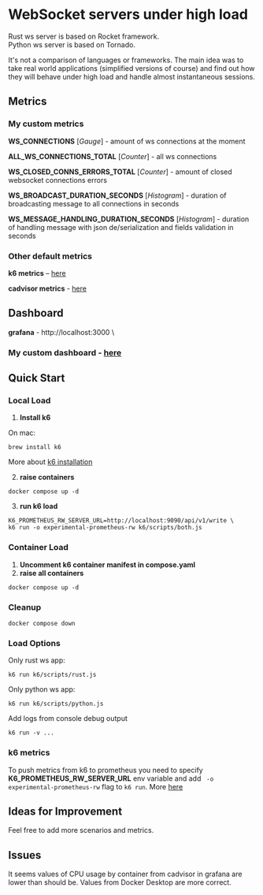 # WebSocket servers under high load

Rust ws server is based on Rocket framework. \
Python ws server is based on Tornado.

It's not a comparison of languages or frameworks. The main idea was to take real world applications (simplified versions of course) and find out how they will behave under high load and handle almost instantaneous sessions.

## Metrics

### My custom metrics

**WS_CONNECTIONS** [_Gauge_] - amount of ws connections at the moment

**ALL_WS_CONNECTIONS_TOTAL** [_Counter_] - all ws connections

**WS_CLOSED_CONNS_ERRORS_TOTAL** [_Counter_] - amount of closed websocket connections errors

**WS_BROADCAST_DURATION_SECONDS** [_Histogram_] - duration of broadcasting message to all connections in seconds

**WS_MESSAGE_HANDLING_DURATION_SECONDS** [_Histogram_] - duration of handling message with json de/serialization and fields validation in seconds

### Other default metrics

**k6 metrics** – [here](https://k6.io/docs/using-k6/metrics/reference/)

**cadvisor metrics** - [here](https://github.com/google/cadvisor/blob/master/docs/storage/prometheus.md)

## Dashboard

**grafana** - http://localhost:3000 \

### **My custom dashboard** - [here](http://localhost:3000/d/ee75b6b8-f1c6-4ef1-9d39-fe50cc55a274/websocket-server3a-rust-vs-python?orgId=1&refresh=5s)

## Quick Start

### Local Load

1. **Install k6**

On mac:

```
brew install k6
```

More about [k6 installation](https://k6.io/docs/get-started/installation/)

2. **raise containers**

```
docker compose up -d
```

3. **run k6 load**

```
K6_PROMETHEUS_RW_SERVER_URL=http://localhost:9090/api/v1/write \
k6 run -o experimental-prometheus-rw k6/scripts/both.js
```

### Container Load

1. **Uncomment k6 container manifest in compose.yaml**
2. **raise all containers**

```
docker compose up -d
```

### Cleanup

```
docker compose down
```

### Load Options

Only rust ws app:

```
k6 run k6/scripts/rust.js
```

Only python ws app:

```
k6 run k6/scripts/python.js
```

Add logs from console debug output

```
k6 run -v ...
```

### k6 metrics

To push metrics from k6 to prometheus you need to specify
**K6_PROMETHEUS_RW_SERVER_URL** env variable and add ` -o experimental-prometheus-rw` flag to `k6 run`. More [here](https://k6.io/docs/results-output/real-time/prometheus-remote-write/)

## Ideas for Improvement

Feel free to add more scenarios and metrics.

## Issues

It seems values of CPU usage by container from cadvisor in grafana are lower than should be. Values from Docker Desktop are more correct.
